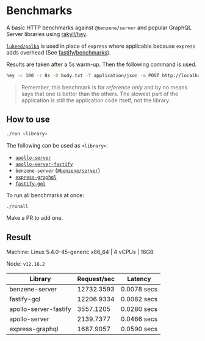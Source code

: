 # Benchmarks

A basic HTTP benchmarks against `@benzene/server` and popular GraphQL Server libraries using [rakyll/hey](https://github.com/rakyll/hey).

[`lukeed/polka`](https://github.com/lukeed/polka) is used in place of `express` where applicable because `express` adds overhead (See [fastify/benchmarks](https://github.com/fastify/benchmarks)).

Results are taken after a 5s warm-up. Then the following command is used.

```bash
hey -c 100 -z 8s -D body.txt -T application/json -m POST http://localhost:4000/graphql
``` 

> Remember, this benchmark is for *reference only* and by no means says that one is better than the others. The slowest part of the application is still the application code itself, not the library.

## How to use

```bash
./run <library>
```

The following can be used as `<library>`:

- [`apollo-server`](https://github.com/apollographql/apollo-server)
- [`apollo-server-fastify`](https://github.com/apollographql/apollo-server)
- `benzene-server` ([`@benzene/server`](https://github.com/hoangvvo/benzene/tree/main/packages/server))
- [`express-graphql`](https://github.com/graphql/express-graphql)
- [`fastify-gql`](https://github.com/mcollina/fastify-gql)

To run all benchmarks at once:

```bash
./runall
```

Make a PR to add one.

## Result

Machine: Linux 5.4.0-45-generic x86_64 | 4 vCPUs | 16GB

Node: `v12.18.2`

| Library | Request/sec | Latency |
| --- | --- | --- |
| benzene-server | 12732.3593 | 0.0078 secs |
| fastify-gql | 12206.9334 | 0.0082 secs |
| apollo-server-fastify | 3557.1205 | 0.0280 secs |
| apollo-server | 2139.7377 | 0.0466 secs |
| express-graphql | 1687.9057 | 0.0590 secs |
